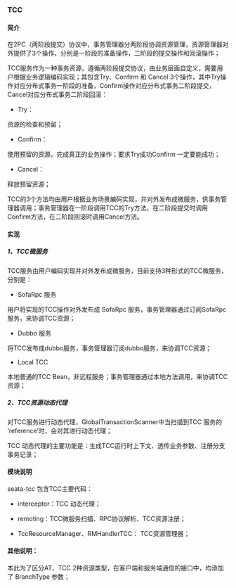 ### TCC


#### 简介

在2PC（两阶段提交）协议中，事务管理器分两阶段协调资源管理，资源管理器对外提供了3个操作，分别是一阶段的准备操作，二阶段的提交操作和回滚操作；

TCC服务作为一种事务资源，遵循两阶段提交协议，由业务层面自定义，需要用户根据业务逻辑编码实现；其包含Try、Confirm 和 Cancel 3个操作，其中Try操作对应分布式事务一阶段的准备，Confirm操作对应分布式事务二阶段提交，Cancel对应分布式事务二阶段回滚：

- Try：

资源的检查和预留；

- Confirm：

使用预留的资源，完成真正的业务操作；要求Try成功Confirm 一定要能成功；

- Cancel：

释放预留资源；


TCC的3个方法均由用户根据业务场景编码实现，并对外发布成微服务，供事务管理器调用；事务管理器在一阶段调用TCC的Try方法，在二阶段提交时调用Confirm方法，在二阶段回滚时调用Cancel方法。


#### 实现

##### 1、TCC微服务

TCC服务由用户编码实现并对外发布成微服务，目前支持3种形式的TCC微服务，分别是：

- SofaRpc 服务

用户将实现的TCC操作对外发布成 SofaRpc 服务，事务管理器通过订阅SofaRpc服务，来协调TCC资源；

- Dubbo 服务

将TCC发布成dubbo服务，事务管理器订阅dubbo服务，来协调TCC资源；

- Local TCC

本地普通的TCC Bean，非远程服务；事务管理器通过本地方法调用，来协调TCC 资源；

##### 2、TCC资源动态代理

对TCC服务进行动态代理，GlobalTransactionScanner中当扫描到TCC 服务的 ‘reference’时，会对其进行动态代理；

TCC 动态代理的主要功能是：生成TCC运行时上下文、透传业务参数、注册分支事务记录；

#### 模块说明

seata-tcc 包含TCC主要代码：

- interceptor：TCC 动态代理；

- remoting：TCC微服务扫描、RPC协议解析、TCC资源注册； 

- TccResourceManager、RMHandlerTCC： TCC资源管理器； 




#### 其他说明：

本此为了区分AT、TCC 2种资源类型，在客户端和服务端通信的接口中，均添加了 BranchType 参数；




